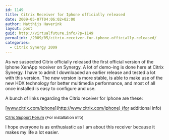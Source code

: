 ```yaml
---
id: 1149
title: Citrix Receiver for Iphone officially released
date: 2009-05-07T04:06:02+02:00
author: Matthijs Haverink
layout: post
guid: http://virtualfuture.info/?p=1149
permalink: /2009/05/citrix-receiver-for-iphone-officially-released/
categories:
  - Citrix Synergy 2009
---
```

As we suspected Citrix officially released the first official version of the Iphone XenApp receiver on Synergy. A lot of demo-ing is done here at Citrix Synergy. I have to admit I downloaded an earlier release and tested a lot with this version. The new version is more stable, is able to make use of the new HDX technology for better multimedia performance, and most of all once installed is easy to configure and use.

A bunch of links regarding the Citrix receiver for Iphone are these:

[www.citrix.com/iphone](http://www.citrix.com/iphone) (for additional info)

<span style="font-family: &quot;Arial&quot;,&quot;sans-serif&quot;; font-size: 10pt; mso-fareast-font-family: Calibri; mso-fareast-theme-font: minor-latin; mso-ansi-language: EN-US; mso-fareast-language: NL; mso-bidi-language: AR-SA;" lang="EN-US"><a href="http://forums.citrix.com/forum.jspa?forumID=832"><span style="color: windowtext; mso-ansi-language: EN-GB;" lang="EN-GB">Citrix Support Forum</span></a> (For installation info)</span>

I hope everyone is as enthusiastic as I am about this receiver because it makes my life a lot easier.